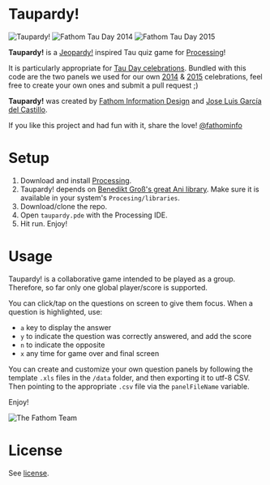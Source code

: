 # Taupardy!
![Taupardy!](http://fathom.info/wp-content/uploads/2014/06/IMG_4103-550x469.jpg "Taupardy!")
![Fathom Tau Day 2014](http://fathom.info/wp-content/uploads/2014/06/IMG_20140620_172340-550x412.jpg "Fathom Tau Day 2014")
![Fathom Tau Day 2015](http://fathom.info/wp-content/uploads/2015/06/Fathom_TauDay_06_Taupardy.jpg "Fathom Tau Day 2015")

**Taupardy!** is a [Jeopardy!](https://en.wikipedia.org/wiki/Jeopardy!) inspired Tau quiz game for [Processing](http://www.processing.org)! 

It is particularly appropriate for [Tau Day celebrations](http://tauday.com/). Bundled with this code are the two panels we used for our own [2014](http://fathom.info/latest/7850) & [2015](http://fathom.info/latest/11298) celebrations, feel free to create your own ones and submit a pull request ;)

**Taupardy!** was created by [Fathom Information Design](http://fathom.info/) and [Jose Luis García del Castillo](http://www.garciadelcastillo.es). 

If you like this project and had fun with it, share the love! [@fathominfo](https://twitter.com/fathominfo)

# Setup
1. Download and install [Processing](http://www.processing.org).
2. Taupardy! depends on [Benedikt Groß's great Ani library](http://www.looksgood.de/libraries/Ani/). Make sure it is available in your system's `Procesing/libraries`.
3. Download/clone the repo.
4. Open `taupardy.pde` with the Processing IDE.
5. Hit run. Enjoy!

# Usage
Taupardy! is a collaborative game intended to be played as a group. Therefore, so far only one global player/score is supported. 

You can click/tap on the questions on screen to give them focus. When a question is highlighted, use: 

* `a` key to display the answer
* `y` to indicate the question was correctly answered, and add the score
* `n` to indicate the opposite
* `x` any time for game over and final screen

You can create and customize your own question panels by following the template `.xls` files in the `/data` folder, and then exporting it to utf-8 CSV. Then pointing to the appropriate `.csv` file via the `panelFileName` variable.

Enjoy!

![The Fathom Team](http://fathom.info/wp-content/uploads/2014/06/tauday_taushots.png "The Fathom Team")


# License
See [license](https://github.com/garciadelcastillo/taupardy/tree/master/LICENSE).









